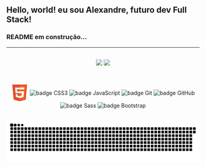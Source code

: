## Hello, world! eu sou Alexandre, futuro dev Full Stack!
### README em construção...

<hr>

<div align="center"><br>
<img height="200" src="https://github-readme-stats.vercel.app/api?username=aleretamero&show_icons=true&theme=dark&include_all_commits=true&count_private=true"/>

<img height="200" src="https://github-readme-stats.vercel.app/api/top-langs/?username=aleretamero&layout=compact&langs_count=16&theme=dark"/>
</div>

##

<br>
<div align="center">
  <img align="center" alt="badge HTML5" height="45" src="https://raw.githubusercontent.com/devicons/devicon/master/icons/html5/html5-original.svg">
  <img align="center" alt="badge CSS3" height="45" src="https://cdn.jsdelivr.net/gh/devicons/devicon/icons/css3/css3-original.svg" />
  <img align="center" alt="badge JavaScript" height="45" src="https://cdn.jsdelivr.net/gh/devicons/devicon/icons/javascript/javascript-original.svg" />
  <img align="center" alt="badge Git" height="45" src="https://cdn.jsdelivr.net/gh/devicons/devicon/icons/git/git-original.svg" />
  <img align="center" alt="badge GitHub" height="45" src="https://cdn.jsdelivr.net/gh/devicons/devicon/icons/github/github-original.svg" />
  <img align="center" alt="badge Sass" height="45" src="https://cdn.jsdelivr.net/gh/devicons/devicon/icons/sass/sass-original.svg" />
  <img align="center" alt="badge Bootstrap" height="45" src="https://cdn.jsdelivr.net/gh/devicons/devicon/icons/bootstrap/bootstrap-original.svg" />
</div>

##

<div align="center">
<img align="center" alt="Snake game" height="auto" width="auto" src="https://github.com/aleretamero/aleretamero/blob/output/github-contribution-grid-snake.svg">
</div>

<!--![snake gif](https://github.com/aleretamero/aleretamero/blob/output/github-contribution-grid-snake.svg)-->
